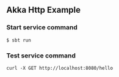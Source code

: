 ## Akka Http Example

### Start service command
```
$ sbt run
```

### Test service command
```
curl -X GET http://localhost:8080/hello
```
